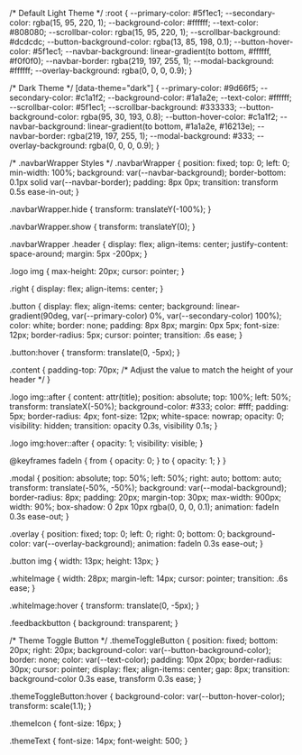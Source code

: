 /* Default Light Theme */
:root {
  --primary-color: #5f1ec1;
  --secondary-color: rgba(15, 95, 220, 1);
  --background-color: #ffffff;
  --text-color: #808080;
  --scrollbar-color: rgba(15, 95, 220, 1);
  --scrollbar-background: #dcdcdc;
  --button-background-color: rgba(13, 85, 198, 0.1);
  --button-hover-color: #5f1ec1;
  --navbar-background: linear-gradient(to bottom, #ffffff, #f0f0f0);
  --navbar-border: rgba(219, 197, 255, 1);
  --modal-background: #ffffff;
  --overlay-background: rgba(0, 0, 0, 0.9);
}

/* Dark Theme */
[data-theme="dark"] {
  --primary-color: #9d66f5;
  --secondary-color: #c1a1f2;
  --background-color: #1a1a2e;
  --text-color: #ffffff;
  --scrollbar-color: #5f1ec1;
  --scrollbar-background: #333333;
  --button-background-color: rgba(95, 30, 193, 0.8);
  --button-hover-color: #c1a1f2;
  --navbar-background: linear-gradient(to bottom, #1a1a2e, #16213e);
  --navbar-border: rgba(219, 197, 255, 1);
  --modal-background: #333;
  --overlay-background: rgba(0, 0, 0, 0.9);
}

/* .navbarWrapper Styles */
.navbarWrapper {
  position: fixed;
  top: 0;
  left: 0;
  min-width: 100%;
  background: var(--navbar-background);
  border-bottom: 0.1px solid var(--navbar-border);
  padding: 8px 0px;
  transition: transform 0.5s ease-in-out;
}

.navbarWrapper.hide {
  transform: translateY(-100%);
}

.navbarWrapper.show {
  transform: translateY(0);
}

.navbarWrapper .header {
  display: flex;
  align-items: center;
  justify-content: space-around;
  margin: 5px -200px;
}

.logo img {
  max-height: 20px;
  cursor: pointer;
}

.right {
  display: flex;
  align-items: center;
}

.button {
  display: flex;
  align-items: center;
  background: linear-gradient(90deg, var(--primary-color) 0%, var(--secondary-color) 100%);
  color: white;
  border: none;
  padding: 8px 8px;
  margin: 0px 5px;
  font-size: 12px;
  border-radius: 5px;
  cursor: pointer;
  transition: .6s ease;
}

.button:hover {
  transform: translate(0, -5px);
}

.content {
  padding-top: 70px; /* Adjust the value to match the height of your header */
}

.logo img::after {
  content: attr(title);
  position: absolute;
  top: 100%;
  left: 50%;
  transform: translateX(-50%);
  background-color: #333;
  color: #fff;
  padding: 5px;
  border-radius: 4px;
  font-size: 12px;
  white-space: nowrap;
  opacity: 0;
  visibility: hidden;
  transition: opacity 0.3s, visibility 0.1s;
}

.logo img:hover::after {
  opacity: 1;
  visibility: visible;
}

@keyframes fadeIn {
  from {
    opacity: 0;
  }
  to {
    opacity: 1;
  }
}

.modal {
  position: absolute;
  top: 50%;
  left: 50%;
  right: auto;
  bottom: auto;
  transform: translate(-50%, -50%);
  background: var(--modal-background);
  border-radius: 8px;
  padding: 20px;
  margin-top: 30px;
  max-width: 900px;
  width: 90%;
  box-shadow: 0 2px 10px rgba(0, 0, 0, 0.1);
  animation: fadeIn 0.3s ease-out;
}

.overlay {
  position: fixed;
  top: 0;
  left: 0;
  right: 0;
  bottom: 0;
  background-color: var(--overlay-background);
  animation: fadeIn 0.3s ease-out;
}

.button img {
  width: 13px;
  height: 13px;
}

.whiteImage {
  width: 28px;
  margin-left: 14px;
  cursor: pointer;
  transition: .6s ease;
}

.whiteImage:hover {
  transform: translate(0, -5px);
}

.feedbackbutton {
  background: transparent;
}

/* Theme Toggle Button */
.themeToggleButton {
  position: fixed;
  bottom: 20px;
  right: 20px;
  background-color: var(--button-background-color);
  border: none;
  color: var(--text-color);
  padding: 10px 20px;
  border-radius: 30px;
  cursor: pointer;
  display: flex;
  align-items: center;
  gap: 8px;
  transition: background-color 0.3s ease, transform 0.3s ease;
}

.themeToggleButton:hover {
  background-color: var(--button-hover-color);
  transform: scale(1.1);
}

.themeIcon {
  font-size: 16px;
}

.themeText {
  font-size: 14px;
  font-weight: 500;
}
